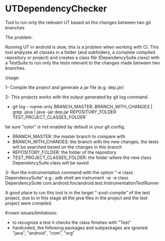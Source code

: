UTDependencyChecker
===================

Tool to run only the relevant UT based on the changes between two git branches

The problem:

Running UT in android is slow, this is a problem when working with CI. 
This tool analyzes all classes in a folder (and subfolders, a complete compiled repository or project)
and creates a class file (DependencySuite.class) with a TestSuite to run only the tests relevant to 
the changes made between two branches.

Usage:

1- Compile the project and generate a jar file (e.g. dep.jar)

2- This projects works with the output generated by git log command.

- git log --name-only BRANCH_MASTER..BRANCH_WITH_CHANGES | grep .java | java -jar dep.jar REPOSITORY_FOLDER TEST_PROJECT_CLASSES_FOLDER

be sure "color" is not enabled by default in your git config.

- BRANCH_MASTER: the master branch to compare with
- BRANCH_WITH_CHANGES: the branch with the new changes, the tests will be searched based on the changes in this branch
- REPOSITORY_FOLDER: the folder of the repository
- TEST_PROJECT_CLASSES_FOLDER: the folder where the new class DependencySuite.class will be saved

3- Run the instrumentation command with the option "-e class DependencySuite"
e.g.: adb shell am instrument -w -e class DependencySuite com.android.foo/android.test.InstrumentationTestRunner

A good place to run this tool is in the target "-post-compile" of the test project, due to in this stage all the
java files in the project and the test project were compiled.

Known issues/limitations:
- to recognize a test it checks the class finishes with "Test"
- hardcoded, the following packages and subpackages are ignored: "java", "android", "com", "org"
